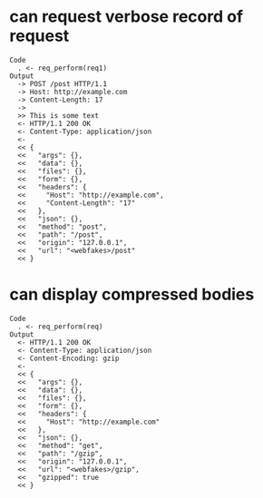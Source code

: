 # can request verbose record of request

    Code
      . <- req_perform(req1)
    Output
      -> POST /post HTTP/1.1
      -> Host: http://example.com
      -> Content-Length: 17
      -> 
      >> This is some text
      <- HTTP/1.1 200 OK
      <- Content-Type: application/json
      <- 
      << {
      <<   "args": {},
      <<   "data": {},
      <<   "files": {},
      <<   "form": {},
      <<   "headers": {
      <<     "Host": "http://example.com",
      <<     "Content-Length": "17"
      <<   },
      <<   "json": {},
      <<   "method": "post",
      <<   "path": "/post",
      <<   "origin": "127.0.0.1",
      <<   "url": "<webfakes>/post"
      << }

# can display compressed bodies

    Code
      . <- req_perform(req)
    Output
      <- HTTP/1.1 200 OK
      <- Content-Type: application/json
      <- Content-Encoding: gzip
      <- 
      << {
      <<   "args": {},
      <<   "data": {},
      <<   "files": {},
      <<   "form": {},
      <<   "headers": {
      <<     "Host": "http://example.com"
      <<   },
      <<   "json": {},
      <<   "method": "get",
      <<   "path": "/gzip",
      <<   "origin": "127.0.0.1",
      <<   "url": "<webfakes>/gzip",
      <<   "gzipped": true
      << }

